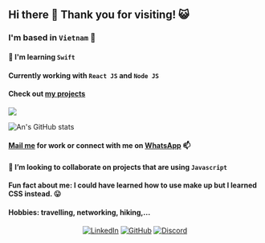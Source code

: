 ## Hi there 👋 Thank you for visiting! :smiley_cat:

### I'm based in `Vietnam` :city_sunset:

#### 🌱 I'm learning `Swift`
#### Currently working with `React JS` and `Node JS`
#### Check out [my projects](https://github.com/tnngoan?tab=repositories)

![](https://komarev.com/ghpvc/?username=tnngoan&color=yellow)

![An's GitHub stats](https://github-readme-stats.vercel.app/api?username=tnngoan&count_private=true&theme=react)

#### [Mail me](mailto:ngoan.n.tr@gmail.com) for work or connect with me on [WhatsApp](https://wa.me/84348474116) 📫
#### 👯 I’m looking to collaborate on projects that are using `Javascript`
 
#### Fun fact about me: I could have learned how to use make up but I learned CSS instead. 😛

#### Hobbies: travelling, networking, hiking,...

<p align="center">
	<a href="https://www.linkedin.com/in/tnngoan/"><img src="https://img.icons8.com/bubbles/50/000000/linkedin.png" alt="LinkedIn"/></a>
	<a href="https://github.com/tnngoan"><img src="https://img.icons8.com/bubbles/50/000000/github.png" alt="GitHub"/></a>
	<a href="https://discord.com/users/ananananan#4847"><img src="https://img.icons8.com/bubbles/50/000000/discord.png" alt="Discord"/></a>
</p>
